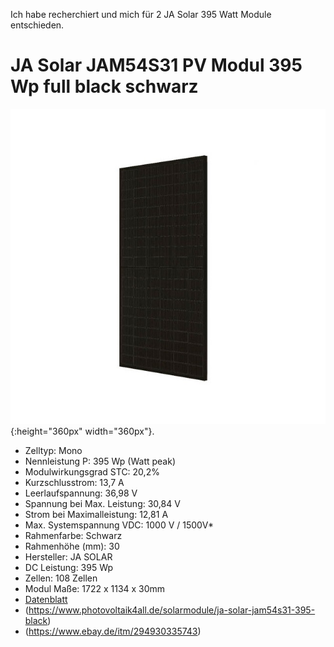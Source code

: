 Ich habe recherchiert und mich für 2 JA Solar 395 Watt Module entschieden.
# JA Solar JAM54S31 PV Modul 395 Wp full black schwarz
![JA Solar JAM54S31](files/pv-molules/jasolar_JAM54S31_395/Photovoltaik_JASolar_375WP_schwarz_seitlich.jpg 'JA Solar JAM54S31 PV Modul 395 Wp full black schwarz'){:height="360px" width="360px"}.
* Zelltyp: Mono
* Nennleistung P: 395 Wp (Watt peak)
* Modulwirkungsgrad STC: 20,2%
* Kurzschlusstrom: 13,7 A
* Leerlaufspannung: 36,98 V
* Spannung bei Max. Leistung: 30,84 V
* Strom bei Maximalleistung: 12,81 A
* Max. Systemspannung VDC: 1000 V / 1500V*
* Rahmenfarbe: Schwarz
* Rahmenhöhe (mm): 30
* Hersteller: JA SOLAR
* DC Leistung: 395 Wp
* Zellen: 108 Zellen
* Modul Maße: 1722 x 1134 x 30mm
* [Datenblatt](DB-JAM54S31MR_MC4_JAM54S31_380-405_MR_Global_EN.pdf)
* (https://www.photovoltaik4all.de/solarmodule/ja-solar-jam54s31-395-black)
* (https://www.ebay.de/itm/294930335743)
